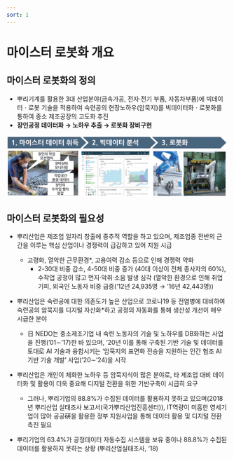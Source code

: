 ```yaml
---
sort: 1
---
```


# 마이스터 로봇화 개요

## 마이스터 로봇화의 정의
- 뿌리기계를 활용한 3대 산업분야(금속가공, 전자·전기 부품, 자동차부품)에 빅데이터ㆍ로봇 기술을 적용하여 숙련공의 현장노하우(암묵지)를 빅데이터화ㆍ로봇화를 통하여 중소 제조공장의 고도화 추진
- **장인공정 데이터화 → 노하우 추출 → 로봇화 장비구현**

![Definition](Definition.png)

## 마이스터 로봇화의 필요성

- 뿌리산업은 제조업 일자리 창출에 중추적 역할을 하고 있으며, 제조업종 전반의 근간을 이루는 핵심 산업이나 경쟁력이 급감하고 있어 지원 시급
  - 고령화, 열악한 근무환경*, 고용여력 감소 등으로 인해 경쟁력 약화
    - 2-30대 비중 감소, 4-50대 비중 증가 (40대 이상이 전체 종사자의 60%), 수작업 공정이 많고 먼지·악취·소음 발생 심각 (열악한 환경으로 인해 취업 기피, 외국인 노동자 비중 급증(‘12년 24,935명 → ’16년 42,443명))
 
 - 뿌리산업은 숙련공에 대한 의존도가 높은 산업으로 코로나19 등 전염병에 대비하여 숙련공의 암묵지를 디지털 자산화*하고 공정의 자동화를 통해 생산성 개선이 매우 시급한 분야
    - 日 NEDO는 중소제조기업 내 숙련 노동자의 기술 및 노하우를 DB화하는 사업을 진행(’01∼’17)한 바 있으며, ’20년 이를 통해 구축된 기반 기술 및 데이터를 토대로 AI 기술과 융합시키는 ‘암묵지의 표면화 전승을 지원하는 인간 협조 AI 기반 기술 개발’ 사업(’20∼’24)을 시작

- 뿌리산업은 개인이 체화한 노하우 등 암묵지식이 많은 분야로, 타 제조업 대비 데이터화 및 활용이 더욱 중요해 디지털 전환을 위한 기반구축이 시급히 요구
  - 그러나, 뿌리기업의 88.8%가 수집된 데이터를 활용하지 못하고 있으며(2018년 뿌리산업 실태조사 보고서(국가뿌리산업진흥센터)), IT역량이 미흡한 영세기업이 많아 공공硏을 활용한 정부 지원사업을 통해 데이터 활용 및 디지털 전환 촉진 필요

- 뿌리기업의 63.4%가 공정데이터 자동수집 시스템을 보유 중이나 88.8%가 수집된 데이터를 활용하지 못하는 상황 (뿌리산업실태조사, ‘18)
